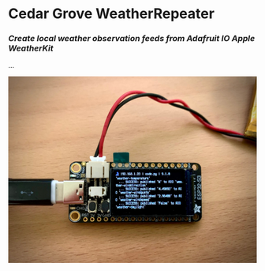 # Cedar Grove WeatherRepeater

### _Create local weather observation feeds from Adafruit IO Apple WeatherKit_


...

![Image of Module](https://github.com/CedarGroveStudios/AIO_Weather_Repeater/blob/main/photos_and_graphics/IMG_2367_lo-res.jpeg)
